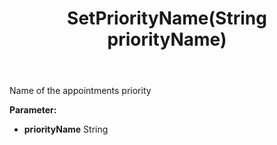 ﻿---
uid: crmscript_ref_NSAppointment_SetPriorityName
title: SetPriorityName(String priorityName)
intellisense: NSAppointment.SetPriorityName
keywords: NSAppointment, GetPriorityName
so.topic: reference
---

Name of the appointments priority

**Parameter:** 
 - **priorityName** String

